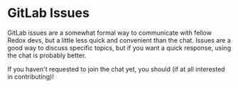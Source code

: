 # GitLab Issues

GitLab issues are a somewhat formal way to communicate with fellow Redox devs, but a little less quick and convenient than the chat. Issues are a good way to discuss specific topics, but if you want a quick response, using the chat is probably better.

If you haven't requested to join the chat yet, you should (if at all interested in contributing)!
